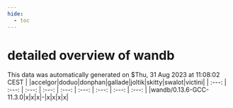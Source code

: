 ```yaml
---
hide:
  - toc
---
```


detailed overview of wandb
==========================


This data was automatically generated on $Thu, 31 Aug 2023 at 11:08:02 CEST
| |accelgor|doduo|donphan|gallade|joltik|skitty|swalot|victini|
| :---: | :---: | :---: | :---: | :---: | :---: | :---: | :---: | :---: |
|wandb/0.13.6-GCC-11.3.0|x|x|x|-|x|x|x|x|
